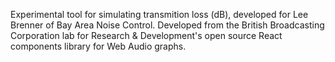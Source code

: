 Experimental tool for simulating transmition loss (dB), developed for Lee Brenner of Bay Area Noise Control. 
Developed from the British Broadcasting Corporation lab for Research & Development's open source React components library for Web Audio graphs.
